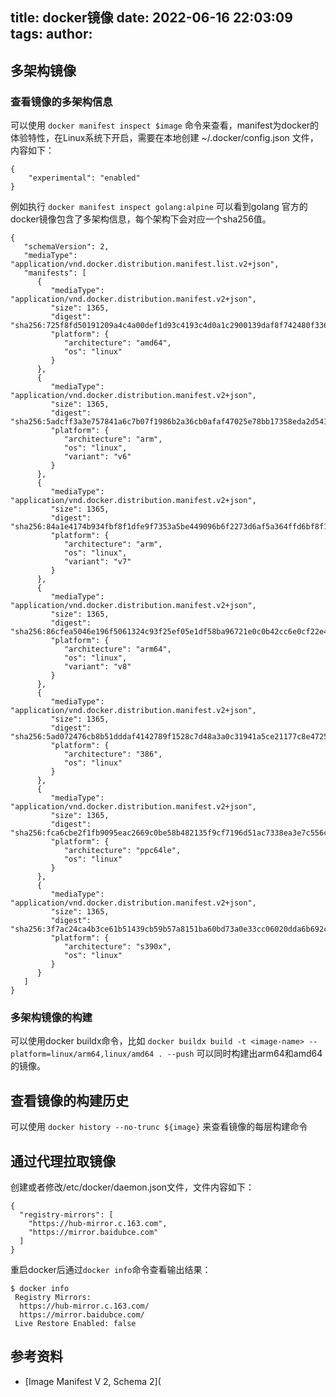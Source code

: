 title: docker镜像
date: 2022-06-16 22:03:09
tags:
author:
---
## 多架构镜像

### 查看镜像的多架构信息

可以使用 `docker manifest inspect $image` 命令来查看，manifest为docker的体验特性，在Linux系统下开启，需要在本地创建 ~/.docker/config.json 文件，内容如下：

```
{
    "experimental": "enabled"
}
```

例如执行 `docker manifest inspect golang:alpine` 可以看到golang 官方的docker镜像包含了多架构信息，每个架构下会对应一个sha256值。

```
{
   "schemaVersion": 2,
   "mediaType": "application/vnd.docker.distribution.manifest.list.v2+json",
   "manifests": [
      {
         "mediaType": "application/vnd.docker.distribution.manifest.v2+json",
         "size": 1365,
         "digest": "sha256:725f8fd50191209a4c4a00def1d93c4193c4d0a1c2900139daf8f742480f3367",
         "platform": {
            "architecture": "amd64",
            "os": "linux"
         }
      },
      {
         "mediaType": "application/vnd.docker.distribution.manifest.v2+json",
         "size": 1365,
         "digest": "sha256:5adcff3a3e757841a6c7b07f1986b2a36cb0afaf47025e78bb17358eda2d541a",
         "platform": {
            "architecture": "arm",
            "os": "linux",
            "variant": "v6"
         }
      },
      {
         "mediaType": "application/vnd.docker.distribution.manifest.v2+json",
         "size": 1365,
         "digest": "sha256:84a1e4174b934fbf8f1dfe9f7353a5be449096b6f2273d6af5a364ffd6bf8f15",
         "platform": {
            "architecture": "arm",
            "os": "linux",
            "variant": "v7"
         }
      },
      {
         "mediaType": "application/vnd.docker.distribution.manifest.v2+json",
         "size": 1365,
         "digest": "sha256:86cfea5046e196f5061324c93f25ef05e1df58ba96721e0c0b42cc6e0cf22e49",
         "platform": {
            "architecture": "arm64",
            "os": "linux",
            "variant": "v8"
         }
      },
      {
         "mediaType": "application/vnd.docker.distribution.manifest.v2+json",
         "size": 1365,
         "digest": "sha256:5ad072476cb8b51dddaf4142789f1528c7d48a3a0c31941a5ce21177c8e47259",
         "platform": {
            "architecture": "386",
            "os": "linux"
         }
      },
      {
         "mediaType": "application/vnd.docker.distribution.manifest.v2+json",
         "size": 1365,
         "digest": "sha256:fca6cbe2f1fb9095eac2669c0be58b482135f9cf7196d51ac7338ea3e7c556c7",
         "platform": {
            "architecture": "ppc64le",
            "os": "linux"
         }
      },
      {
         "mediaType": "application/vnd.docker.distribution.manifest.v2+json",
         "size": 1365,
         "digest": "sha256:3f7ac24ca4b3ce61b51439cb59b57a8151ba60bd73a0e33cc06020dda6b692cb",
         "platform": {
            "architecture": "s390x",
            "os": "linux"
         }
      }
   ]
}
```

### 多架构镜像的构建

可以使用docker buildx命令，比如 `docker buildx build -t <image-name> --platform=linux/arm64,linux/amd64 . --push` 可以同时构建出arm64和amd64的镜像。



## 查看镜像的构建历史

可以使用 `docker history --no-trunc ${image}` 来查看镜像的每层构建命令

## 通过代理拉取镜像

创建或者修改/etc/docker/daemon.json文件，文件内容如下：

````
{
  "registry-mirrors": [
    "https://hub-mirror.c.163.com",
    "https://mirror.baidubce.com"
  ]
}
````

重启docker后通过`docker info`命令查看输出结果：

```
$ docker info
 Registry Mirrors:
  https://hub-mirror.c.163.com/
  https://mirror.baidubce.com/
 Live Restore Enabled: false
```

## 参考资料

- [Image Manifest V 2, Schema 2](